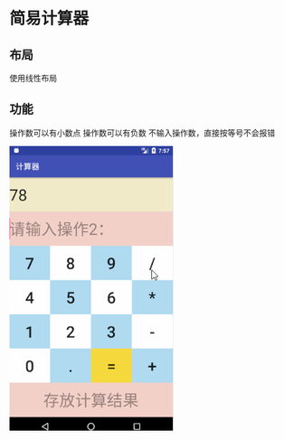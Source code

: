 # 简易计算器
## 布局
使用线性布局
## 功能
操作数可以有小数点
操作数可以有负数
不输入操作数，直接按等号不会报错

![image](https://github.com/747273183/JiSuanQi/blob/master/JiSuanQi.gif)

